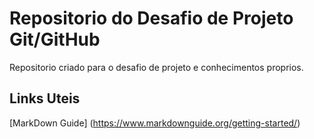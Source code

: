 # Repositorio do Desafio de Projeto Git/GitHub
Repositorio criado para o desafio de projeto e conhecimentos proprios.

## Links Uteis
[MarkDown Guide] (https://www.markdownguide.org/getting-started/)
